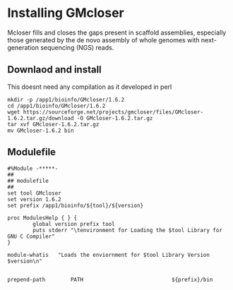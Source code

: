 # Installing GMcloser

Mcloser fills and closes the gaps present in scaffold assemblies, especially those generated by the de novo assembly of whole genomes with next-generation sequencing (NGS) reads.

## Downlaod and install

This doesnt need any compilation as it developed in perl 

```
mkdir -p /app1/bioinfo/GMcloser/1.6.2
cd /app1/bioinfo/GMcloser/1.6.2
wget https://sourceforge.net/projects/gmcloser/files/GMcloser-1.6.2.tar.gz/download -O GMcloser-1.6.2.tar.gz
tar xvf GMcloser-1.6.2.tar.gz
mv GMcloser-1.6.2 bin

```

## Modulefile

```
#%Module -*****-
##
## modulefile
##
set tool GMcloser
set version 1.6.2
set prefix /app1/bioinfo/${tool}/${version}

proc ModulesHelp { } {
        global version prefix tool
        puts stderr "\tenvironment for Loading the $tool Library for GNU C Compiler"
}

module-whatis   "Loads the enviornment for $tool Library Version $version\n"


prepend-path        PATH                            ${prefix}/bin
```